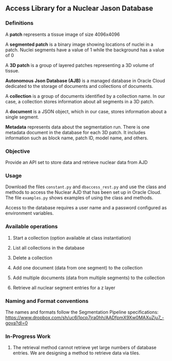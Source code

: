 ## Access Library for a Nuclear Jason Database

### Definitions
A **patch** represents a tissue image of size 4096x4096

A **segmented patch** is a binary image showing locations of nuclei 
in a patch. Nuclei segments have a value of 1 while the background has 
a value of 0

A **3D patch** is a group of layered patches representing a 3D volume 
of tissue.

**Autonomous Json Database (AJB)** is a managed database in Oracle Cloud 
dedicated to the storage of documents and collections of documents. 

A **collection** is a group of documents identified by a collection name. 
In our case, a collection stores information about all segments in a 3D patch.

A **document** is a JSON object, which in our case, stores information 
about a single segment. 

**Metadata** represents data about the segmentation run. There is one metadata 
document in the database for each 3D patch. It includes information 
such as block name, patch ID, model name, and others.

### Objective
Provide an API set to store data and retrieve nuclear data from AJD

### Usage
Download the files `constant.py` and `dbaccess_rest.py` and use the 
class and methods to access the Nuclear AJD that has been set up in 
Oracle Cloud. The file `examples.py` shows 
examples of using the class and methods.

Access to the database requires a user name and a password configured 
as environment variables.

### Available operations
1. Start a collection (option available at class instantiation)

2. List all collections in the database

3. Delete a collection

4. Add one document (data from one segment) to the collection

5. Add multiple documents (data from multiple segments) to the collection

6. Retrieve all nuclear segment entries for a z layer

### Naming and Format conventions

The names and formats follow the Segmentation Pipeline specifications: 
https://www.dropbox.com/sh/uc6i1pcp7jra0hh/AADfpmX9Xw0MAXuZju7_-gova?dl=0

### In-Progress Work

1. The retrieval method cannot retrieve yet large numbers of 
database entries. We are designing a method to retrieve data
   via tiles.




